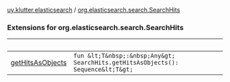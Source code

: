 [uy.klutter.elasticsearch](../index.md) / [org.elasticsearch.search.SearchHits](.)


### Extensions for org.elasticsearch.search.SearchHits

|&nbsp;|&nbsp;|
|---|---|
| [getHitsAsObjects](get-hits-as-objects.md) | `fun &lt;T&nbsp;:&nbsp;Any&gt; SearchHits.getHitsAsObjects(): Sequence&lt;T&gt;` |
